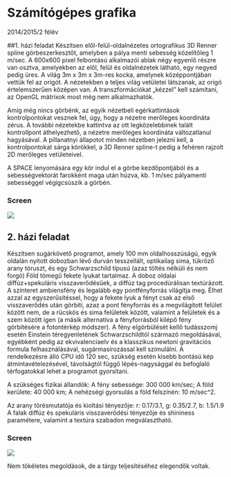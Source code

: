 # Számítógépes grafika
2014/2015/2 félév

##1. házi feladat
Készítsen elől-felül-oldalnézetes ortografikus 3D Renner spline görbeszerkesztőt, amelyben a pálya menti sebesség közelítőleg 1 m/sec. A 600x600 pixel felbontású alkalmazói ablak négy egyenlő részre van osztva, amelyekben az elől, felül és oldalnézetek látható, egy negyed pedig üres. A világ 3m x 3m x 3m-res kocka, amelynek középpontjában vettük fel az origót. A nézetekben a teljes világ vetületei látszanak, az origó értelemszerűen középen van. A transzformációkat „kézzel” kell számítani, az OpenGL mátrixok most még nem alkalmazhatók.

Amíg még nincs görbénk, az egyik nézetbeli egérkattintások kontrolpontokat vesznek fel, úgy, hogy a nézetre merőleges koordináta zérus. A további nézetekbe kattintva az ott legközelebbinek talált kontrollpont áthelyezhető, a nézetre merőleges koordináta változatlanul hagyásával. A pillanatnyi állapotot minden nézetben jelezni kell, a kontrolpontokat sárga körökkel, a 3D Renner spline-t pedig a fehéren rajzolt 2D merőleges vetületeivel.

A SPACE lenyomására egy kör indul el a görbe kezdőpontjából és a sebességvektorát farokként maga után húzva, kb. 1 m/sec pályamenti sebességgel végigcsúszik a görbén.

### Screen
![](https://raw.githubusercontent.com/kosztkas/grafika/master/g_elso.png)

## 2. házi feladat
Készítsen sugárkövető programot, amely 100 mm oldalhosszúságú, egyik oldalán nyitott dobozban lévő durván tesszellált, optikailag sima, tükröző arany tóruszt, és egy Schwarzschild típusú (azaz töltés nélküli és nem forgó) Föld tömegű fekete lyukat tartalmaz. A doboz oldalai diffúz+spekuláris visszaverődésűek, a diffúz tag procedúrálisan textúrázott. A színteret ambiensfény és legalább egy pontfényforrás világítja meg. Élhet azzal az egyszerűsítéssel, hogy a fekete lyuk a fényt csak az első visszaverődés után görbíti, azaz a pont fényforrás és a megvilágított felület között nem, de a rücskös és sima felületek között, valamint a felületek és a szem között igen (a másik alternatíva a fényforrásból kilépő fény görbítésére a fotontérkép módszer). A fény elgörbülését kellő tudásszomj esetén Einstein téregyenletének Schwarzschildtól származó megoldásával, egyébként pedig az ekvivalenciaelv és a klasszikus newtoni gravitációs formula felhasználásával, sugármasírozással kell szimulálni. A rendelkezésre álló CPU idő 120 sec, szükség esetén kisebb bontású kép átmintavételezésével, távolságtól függő lépés-nagysággal és befoglaló térfogatokkal lehet a programot gyorsítani.

A szükséges fizikai állandók: A fény sebessége: 300 000 km/sec; A föld kerülete: 40 000 km; A nehézségi gyorsulás a föld felszínén: 10 m/sec^2.

Az arany törésmutatója és kioltási tényezője: r: 0.17/3.1, g: 0.35/2.7, b: 1.5/1.9 A falak diffúz és spekuláris visszaverődési tényezője és shininess paramétere, valamint a textúra szabadon megválasztható.

### Screen
![](https://raw.githubusercontent.com/kosztkas/grafika/master/g_masodik.png)


Nem tökéletes megoldások, de a tárgy teljesítéséhez elegendők voltak.
